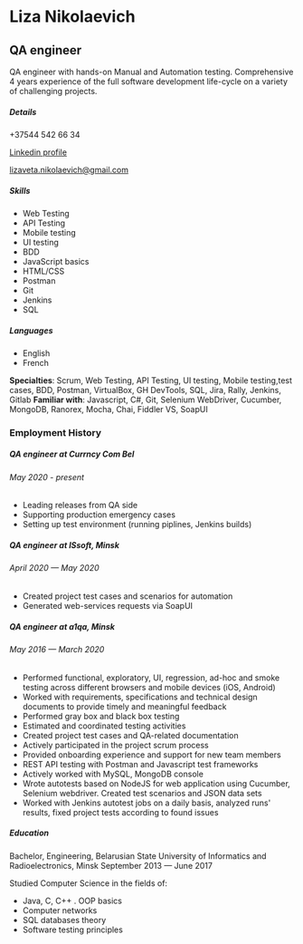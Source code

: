 # Liza Nikolaevich 

## QA engineer

QA engineer with hands-on Manual and Automation testing. Comprehensive 4 years experience of the full software development life-cycle on a variety of challenging projects.

##### Details

+37544 542 66 34

[Linkedin profile](https://www.linkedin.com/in/lizaveta-nikolaevich-704920130/ "Linkedin")

lizaveta.nikolaevich@gmail.com

##### Skills

- Web Testing
- API Testing
- Mobile testing
- UI testing
- BDD
- JavaScript basics 
- HTML/CSS
- Postman
- Git 
- Jenkins
- SQL

##### Languages

- English
- French

**Specialties**: Scrum, Web Testing, API Testing, UI testing, Mobile testing,test cases, BDD, Postman, VirtualBox, GH DevTools, SQL, Jira, Rally, Jenkins, Gitlab
**Familiar with**: Javascript, C#, Git, Selenium WebDriver, Cucumber, MongoDB, Ranorex, Mocha, Chai, Fiddler VS, SoapUI


### Employment History
##### QA engineer at Currncy Com Bel   

###### May 2020 - present
- Leading releases from QA side
- Supporting production emergency cases
- Setting up test environment (running piplines, Jenkins builds)

##### QA engineer at ISsoft, Minsk
###### April 2020 — May 2020
- Created project test cases and scenarios for automation
- Generated web-services requests via SoapUI

##### QA engineer at a1qa, Minsk
###### May 2016 — March 2020
- Performed functional, exploratory, UI, regression, ad-hoc and smoke testing across different browsers and mobile devices (iOS, Android)
- Worked with requirements, specifications and technical design documents to provide timely and meaningful feedback
- Performed gray box and black box testing
- Estimated and coordinated testing activities
- Created project test cases and QA-related documentation
- Actively participated in the project scrum process
- Provided onboarding experience and support for new team members
- REST API testing with Postman and Javascript test frameworks
- Actively worked with MySQL, MongoDB console
- Wrote autotests based on NodeJS for web application using Cucumber,
Selenium webdriver. Created test scenarios and JSON data sets
- Worked with Jenkins autotest jobs on a daily basis, analyzed runs'
results, fixed project tests according to found issues

##### Education

Bachelor, Engineering, Belarusian State University of Informatics and Radioelectronics, Minsk
September 2013 — June 2017

Studied Computer Science in the fields of:
- Java, C, C++ . OOP basics
- Computer networks
- SQL databases theory
- Software testing principles
